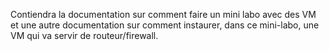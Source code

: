 Contiendra la documentation sur comment faire un mini labo avec des VM et une autre documentation sur comment instaurer, dans ce mini-labo, une VM qui va servir de routeur/firewall.
